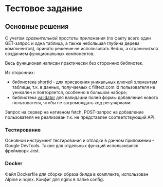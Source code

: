 # Тестовое задание

## Основные решения
С учетом *сравнительной* простоты приложения (по факту всего один GET-запрос и одна таблица, а также небольшая глубина дерева компонентов), принято решение не использовать Redux, а ограничиться созданием функциональных компонентов.

Весь функционал написан практически без сторонних библиотек. 

Из сторонних: 

- библиотека [shortid](https://www.npmjs.com/package/shortid) - для присвоения уникальных ключей элементам таблицы, т.к. в данных, получаемых с filltext.com id пользователя не уникален и повторяется, особенно в большом наборе;
- библиотека [validator](https://www.npmjs.com/package/validator) для валидации полей формы добавления нового пользователя, чтобы не загромождать код регулярками.

Запрос на сервер на нативном fetch. POST-запрос на добавление пользователя не реализован т.к. не представлен соответствующий API.

### Тестирование
Основной инструмент тестирования и отладки в данном приложении - Google DevTools. Также для отдельных функций использовался фреймворк Jest. 

### Docker
Файл Dockerfile для сборки образа билда в комплекте, использован Alpine и nqinx. Конфиг для nginx в папке config.